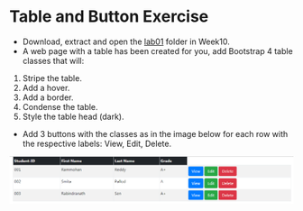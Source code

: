 
# Table and Button Exercise

- Download, extract and open the [lab01](archives/Lab01.zip) folder in Week10.
- A web page with a table has been created for you, add Bootstrap 4 table classes that will:

 1. Stripe the table.
 2. Add a hover.
 3. Add a border.
 4. Condense the table.
 5. Style the table head (dark).


- Add 3 buttons with the classes as in the image below for each row with the respective labels: View, Edit, Delete.

![](img/ex1.png)
